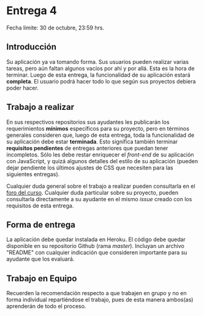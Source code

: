 # Entrega 4

Fecha límite: 30 de octubre, 23:59 hrs.

## Introducción

Su aplicación ya va tomando forma. Sus usuarios pueden realizar varias tareas, pero aún faltan algunos vacíos por ahí y por allá. Esta es la hora de terminar. Luego de esta entrega, la funcionalidad de su aplicación estará **completa**. El usuario podrá hacer todo lo que según sus proyectos debiera poder hacer.

## Trabajo a realizar

En sus respectivos repositorios sus ayudantes les publicarán los requerimientos **mínimos** específicos para su proyecto, pero en términos generales consideren que, luego de esta entrega, toda la funcionalidad de su aplicación debe estar **terminada**. Esto significa también terminar **requisitos pendientes** de entregas anteriores que puedan tener incompletos. Sólo les debe restar enriquecer el *front-end* de su aplicación con JavaScript, y quizá algunos detalles del estilo de su aplicación (pueden dejar pendiente los últimos ajustes de CSS que necesiten para las siguientes entregas).

Cualquier duda general sobre el trabajo a realizar pueden consultarla en el [foro del curso](../../../#foro). Cualquier duda particular sobre su proyecto, pueden consultarla directamente a su ayudante en el mismo *issue* creado con los requisitos de esta entrega.

## Forma de entrega

La aplicación debe quedar instalada en Heroku. El código debe quedar disponible en su repositorio Github (rama *master*). Incluyan un archivo "README" con cualquier indicación que consideren importante para su ayudante que los evaluará.

## Trabajo en Equipo

Recuerden la recomendación respecto a que trabajen en grupo y no en forma individual repartiéndose el trabajo, pues de esta manera ambos(as) aprenderán de todo el proceso.